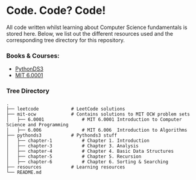 Code. Code? Code!
============================

All code written whilst learning about Computer Science fundamentals is stored here. Below, we list out the different resources used
 and the corresponding tree directory for this repository.
 
### Books & Courses:
- [PythonDS3](https://runestone.academy/ns/books/published/pythonds3/index.html)
- [MIT 6.0001](https://ocw.mit.edu/courses/6-0001-introduction-to-computer-science-and-programming-in-python-fall-2016/pages/syllabus/)

### Tree Directory
    .
    ├── leetcode            # LeetCode solutions
    ├── mit-ocw             # Contains solutions to MIT OCW problem sets
    │   ├── 6.0001              # MIT 6.0001 Introduction to Computer Science and Programming
    │   ├── 6.006               # MIT 6.006  Introduction to Algorithms
    ├── pythonds3           # Pythonds3 stuff
    │   ├── chapter-1           # Chapter 1. Introduction
    │   ├── chapter-3           # Chapter 3. Analysis
    │   ├── chapter-4           # Chapter 4. Basic Data Structures
    │   ├── chapter-5           # Chapter 5. Recursion
    │   ├── chapter-6           # Chapter 6. Sorting & Searching
    ├── resources           # Learning resources
    └── README.md
